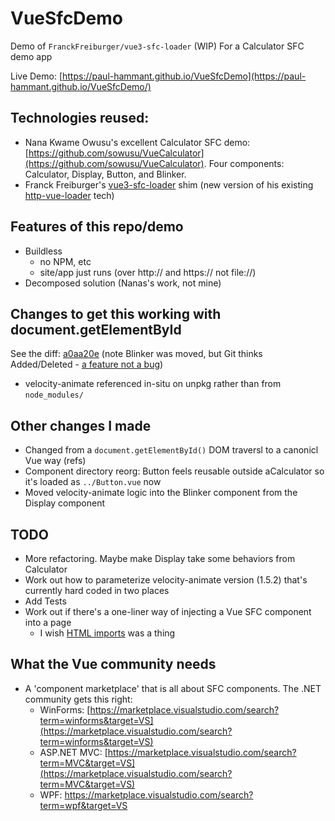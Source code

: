 # VueSfcDemo

Demo of `FranckFreiburger/vue3-sfc-loader` (WIP) For a Calculator SFC demo app

Live Demo: [https://paul-hammant.github.io/VueSfcDemo](https://paul-hammant.github.io/VueSfcDemo/)

## Technologies reused: 

* Nana Kwame Owusu's excellent Calculator SFC demo: [https://github.com/sowusu/VueCalculator](https://github.com/sowusu/VueCalculator). Four components: Calculator, Display, Button, and Blinker.
* Franck Freiburger's [vue3-sfc-loader](https://github.com/FranckFreiburger/vue3-sfc-loader) shim (new version of his existing [http-vue-loader](https://github.com/FranckFreiburger/http-vue-loader) tech)

## Features of this repo/demo

* Buildless
  * no NPM, etc
  * site/app just runs (over http:// and https:// not file://)
* Decomposed solution (Nanas's work, not mine) 

## Changes to get this working with document.getElementById

See the diff: [a0aa20e](https://github.com/paul-hammant/VueSfcDemo/commit/a0aa20e39ba82714d2264ab3efdd4a0a08443a1a) (note Blinker was moved, but Git thinks Added/Deleted - [a feature not a bug](https://stackoverflow.com/questions/433111/how-to-make-git-mark-a-deleted-and-a-new-file-as-a-file-move))

* velocity-animate referenced in-situ on unpkg rather than from `node_modules/`

## Other changes I made

* Changed from a `document.getElementById()` DOM traversl to a canonicl Vue way (refs)
* Component directory reorg: Button feels reusable outside aCalculator so it's loaded as `../Button.vue` now
* Moved velocity-animate logic into the Blinker component from the Display component

## TODO 

* More refactoring. Maybe make Display take some behaviors from Calculator
* Work out how to parameterize velocity-animate version (1.5.2) that's currently hard coded in two places  
* Add Tests
* Work out if there's a one-liner way of injecting a Vue SFC component into a page
  * I wish [HTML imports](https://caniuse.com/imports) was a thing
    
## What the Vue community needs

* A 'component marketplace' that is all about SFC components. The .NET community gets this right:
  * WinForms: [https://marketplace.visualstudio.com/search?term=winforms&target=VS](https://marketplace.visualstudio.com/search?term=winforms&target=VS)
  * ASP.NET MVC: [https://marketplace.visualstudio.com/search?term=MVC&target=VS](https://marketplace.visualstudio.com/search?term=MVC&target=VS)
  * WPF: https://marketplace.visualstudio.com/search?term=wpf&target=VS
